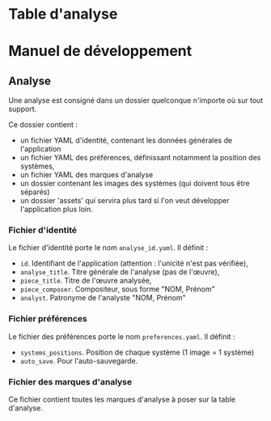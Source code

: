 # Table d'analyse

# Manuel de développement

## Analyse

Une analyse est consigné dans un dossier quelconque n'importe où sur tout support.

Ce dossier contient :

* un fichier YAML d'identité, contenant les données générales de l'application
* un fichier YAML des préférences, définissant notamment la position des systèmes,
* un fichier YAML des marques d'analyse
* un dossier contenant les images des systèmes (qui doivent tous être séparés)
* un dossier 'assets' qui servira plus tard si l'on veut développer l'application plus loin.

### Fichier d'identité

Le fichier d'identité porte le nom `analyse_id.yaml`. Il définit :

* `id`. Identifiant de l'application (attention : l'unicité n'est pas vérifiée),
* `analyse_title`. Titre générale de l'analyse (pas de l'œuvre),
* `piece_title`. Titre de l'œuvre analysée,
* `piece_composer`. Compositeur, sous forme "NOM, Prénom"
* `analyst`. Patronyme de l'analyste "NOM, Prénom"

### Fichier préférences

Le fichier des préférences porte le nom `preferences.yaml`. Il définit :

* `systems_positions`. Position de chaque système (1 image = 1 système)
* `auto_save`. Pour l'auto-sauvegarde.

### Fichier des marques d'analyse

Ce fichier contient toutes les marques d'analyse à poser sur la table d'analyse.
